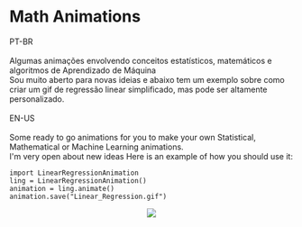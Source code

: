 # Math Animations
PT-BR<br><br>
Algumas animações envolvendo conceitos estatísticos, matemáticos e algoritmos de Aprendizado de Máquina<br>
Sou muito aberto para novas ideias e abaixo tem um exemplo sobre como criar um gif de regressão linear simplificado, mas pode ser altamente personalizado.<br><br>
EN-US<br><br>
Some ready to go animations for you to make your own Statistical, Mathematical or Machine Learning animations.<br>
I'm very open about new ideas Here is an example of how you should use it:
```
import LinearRegressionAnimation
ling = LinearRegressionAnimation()
animation = ling.animate()
animation.save("Linear_Regression.gif")
```
<p align="center">
  <img src="https://lh3.googleusercontent.com/7bQIhD_5kiaMgSFpobHD6S3PtHvBNkACQTvtOoOtzzLsK0sSD1QrAo0YhYwGU0WeqeDg6ykQsGKUOCQroAdjGINTZNA-T1bHPgKnWOe-9HMf_-lZuWiFoS6tfph_-1xLuTsOYVQmEmgbW3yMvL-6ioULZkFMryS6ALz7VlDU74qPwmmhmwA0PybvR57tQ1BIpbvz64FD2DdJBUSnRwIOjUGj-NJj_se0ID89-cvmajVE54EdnLtu6CFdzaVO1A0RxzfwjDjPR8eiUNimKENJlJ7uIwh1cu7sSmZOlCEABmOoCm8GZ-zcCq3d2azL22BdbBNCu-i-kOQziWIfIfFbJrfylSJRf1T0_1nOLyBsL4Vm67lg-TyHHdEHzTaQbctjQotjeprAQMciIM8KBl6FoFNADZJyECkAinSiREJ59hkxx-tmK9Q6g_w8-i7WzGr62Tm1XiX9z4vOVWnewFwNQgl-zJm0AFKqi4qgZbca3pFWzRbndq5cgRAgfVpubPVpDeIRCfq4EIIc03jRK1b_BevOL64VmpihC2iEG2ndCrkw5o11DhGTQ8gkumJp8t36sYLGv7lDyp6pepqpClOHcDfWIrf3-Q-wMBOrVUEVVf0m2fXQF6EWgj2mg4FpE3BrkmybHc_1KyM9KX7a-PNP9UV1NBtL1CyBa-ZTzQ5rEv5hO7XGfxu_GHLYKZn5m_Y2a02ubQ=w1920-h942-ft">
</p>

